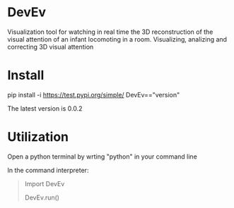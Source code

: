 # DevEv

Visualization tool for watching in real time the 3D reconstruction of the visual attention of an infant locomoting in a room.
Visualizing, analizing and correcting 3D visual attention


# Install

pip install -i https://test.pypi.org/simple/ DevEv=="version"

The latest version is 0.0.2

# Utilization

Open a python terminal by wrting "python" in your command line

In the command interpreter:

> Import DevEv
> 
> DevEv.run()


